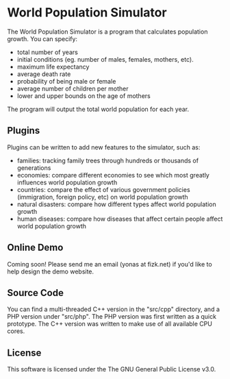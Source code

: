 World Population Simulator
==========================

The World Population Simulator is a program that calculates population growth. You can specify:

- total number of years
- initial conditions (eg. number of males, females, mothers, etc).
- maximum life expectancy
- average death rate
- probability of being male or female
- average number of children per mother
- lower and upper bounds on the age of mothers

The program will output the total world population for each year.


Plugins
--------------
Plugins can be written to add new features to the simulator, such as:

- families: tracking family trees through hundreds or thousands of generations
- economies: compare different economies to see which most greatly influences world population growth
- countries: compare the effect of various government policies (immigration, foreign policy, etc) on world population growth
- natural disasters: compare how different types affect world population growth
- human diseases: compare how diseases that affect certain people affect world population growth


Online Demo
----------------

Coming soon! Please send me an email (yonas at fizk.net) if you'd like to help design the demo website.



Source Code
--------------

You can find a multi-threaded C++ version in the "src/cpp" directory, and a PHP version under "src/php". The PHP version was first written as a quick prototype. The C++ version was written to make use of all available CPU cores.


License
--------------

This software is licensed under the The GNU General Public License v3.0. 
